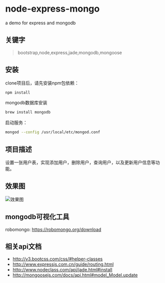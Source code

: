 # node-express-mongo
a demo for express and mongodb

## 关键字
> bootstrap,node,express,jade,mongodb,mongoose

## 安装
clone项目后，请先安装npm包依赖：
```sh
npm install
```
mongodb数据库安装
```sh
brew install mongodb
```
启动服务：
```sh
mongod --config /usr/local/etc/mongod.conf
```


## 项目描述
设置一张用户表，实现添加用户，删除用户，查询用户，以及更新用户信息等功能。

## 效果图
![效果图](http://7xvi3w.com1.z0.glb.clouddn.com/37D5F91F-2119-43FC-9DEA-0946E5AF05AA.png)

## mongodb可视化工具
robomongo:
https://robomongo.org/download

## 相关api文档
- http://v3.bootcss.com/css/#helper-classes
- http://www.expressjs.com.cn/guide/routing.html
- http://www.nodeclass.com/api/jade.html#install
- http://mongoosejs.com/docs/api.html#model_Model.update


